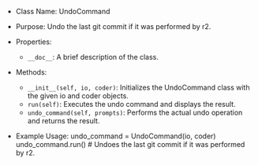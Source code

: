 - Class Name: UndoCommand
- Purpose: Undo the last git commit if it was performed by r2.

- Properties:
    - `__doc__`: A brief description of the class.

- Methods:
    - `__init__(self, io, coder)`: Initializes the UndoCommand class with the given io and coder objects.
    - `run(self)`: Executes the undo command and displays the result.
    - `undo_command(self, prompts)`: Performs the actual undo operation and returns the result.

- Example Usage:
undo_command = UndoCommand(io, coder)
undo_command.run()  # Undoes the last git commit if it was performed by r2.
